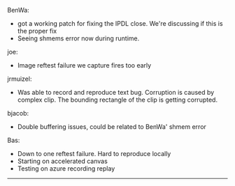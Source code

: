 BenWa:
* got a working patch for fixing the IPDL close. We're discussing if this is the proper fix
* Seeing shmems error now during runtime.



joe:
* Image reftest failure we capture fires too early



jrmuizel:
* Was able to record and reproduce text bug. Corruption is caused by complex clip. The bounding rectangle of the clip is getting corrupted.



bjacob:
* Double buffering issues, could be related to BenWa' shmem error



Bas:
* Down to one reftest failure. Hard to reproduce locally
* Starting on accelerated canvas
* Testing on azure recording replay

________________


